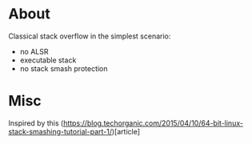# About
Classical stack overflow in the simplest scenario:
* no ALSR 
* executable stack
* no stack smash protection

# Misc
Inspired by this (https://blog.techorganic.com/2015/04/10/64-bit-linux-stack-smashing-tutorial-part-1/)[article]
